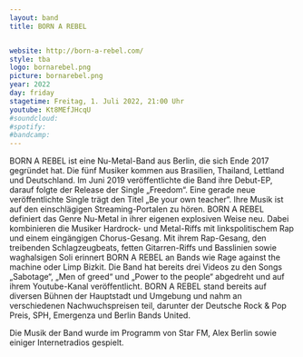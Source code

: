 ```yaml
---
layout: band
title: BORN A REBEL


website: http://born-a-rebel.com/
style: tba
logo: bornarebel.png
picture: bornarebel.png
year: 2022
day: friday
stagetime: Freitag, 1. Juli 2022, 21:00 Uhr
youtube: Kt8MEfJHcqU
#soundcloud:
#spotify:
#bandcamp:
---
```


BORN A REBEL ist eine Nu-Metal-Band aus Berlin, die sich Ende 2017 gegründet
hat. Die fünf Musiker kommen aus Brasilien, Thailand, Lettland und Deutschland. Im
Juni 2019 veröffentlichte die Band ihre Debut-EP, darauf folgte der Release der
Single „Freedom“. Eine gerade neue veröffentlichte Single trägt den Titel „Be your
own teacher“. Ihre Musik ist auf den einschlägigen Streaming-Portalen zu hören.
BORN A REBEL definiert das Genre Nu-Metal in ihrer eigenen explosiven Weise
neu. Dabei kombinieren die Musiker Hardrock- und Metal-Riffs mit linkspolitischem
Rap und einem eingängigen Chorus-Gesang. Mit ihrem Rap-Gesang, den treibenden
Schlagzeugbeats, fetten Gitarren-Riffs und Basslinien sowie waghalsigen Soli
erinnert BORN A REBEL an Bands wie Rage against the machine oder Limp Bizkit.
Die Band hat bereits drei Videos zu den Songs „Sabotage“, „Men of greed“ und
„Power to the people“ abgedreht und auf ihrem Youtube-Kanal veröffentlicht.
BORN A REBEL stand bereits auf diversen Bühnen der Hauptstadt und Umgebung
und nahm an verschiedenen Nachwuchspreisen teil, darunter der Deutsche Rock &
Pop Preis, SPH, Emergenza und Berlin Bands United.


Die Musik der Band wurde im Programm von Star FM, Alex Berlin sowie einiger
Internetradios gespielt.
